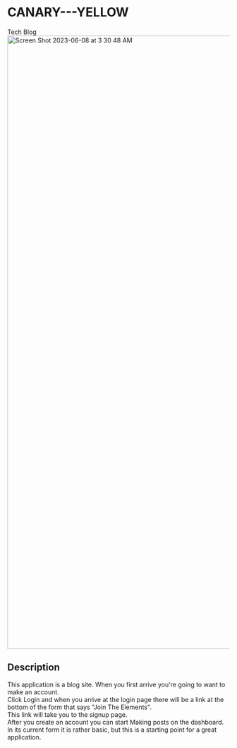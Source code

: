 # CANARY---YELLOW
Tech Blog
<img width="1388" alt="Screen Shot 2023-06-08 at 3 30 48 AM" src="https://github.com/magjoker/CANARY---YELLOW/assets/118233640/e15768f4-6d37-4656-bcaa-6955e7ca403b">
## Description
This application is a blog site. When you first arrive you're going to want to make an account. <br>
Click Login and when you arrive at the login page there will be a link at the bottom of the form that says "Join The Elements". <br>
This link will take you to the signup page. <br>
After you create an account you can start Making posts on the dashboard. <br>
In its current form it is rather basic, but this is a starting point for a great application. <br>
